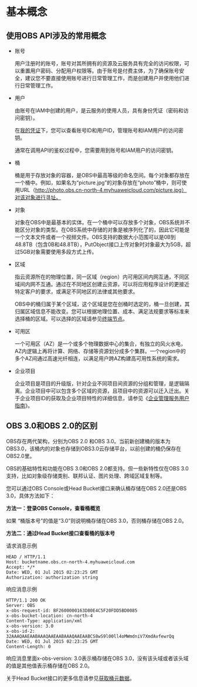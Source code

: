 # 基本概念<a name="obs_04_0004"></a>

## 使用OBS API涉及的常用概念<a name="section766842619411"></a>

-   账号

    用户注册时的账号，账号对其所拥有的资源及云服务具有完全的访问权限，可以重置用户密码、分配用户权限等。由于账号是付费主体，为了确保账号安全，建议您不要直接使用账号进行日常管理工作，而是创建用户并使用他们进行日常管理工作。

-   用户

    由账号在IAM中创建的用户，是云服务的使用人员，具有身份凭证（密码和访问密钥）。

    在[我的凭证](https://console.huaweicloud.com/iam/?locale=zh-cn#/mine/apiCredential)下，您可以查看账号ID和用户ID，管理账号和IAM用户的访问密钥。

    通常在调用API的鉴权过程中，您需要用到账号和IAM用户的访问密钥。

-   桶

    桶是用于存放对象的容器，是OBS中最高等级的命名空间。每个对象都存放在一个桶中。例如，如果名为“picture.jpg”的对象存放在“photo”桶中，则可使用URL（http://photo.obs.cn-north-4.myhuaweicloud.com/picture.jpg）对该对象进行寻址。

-   对象

    对象在OBS中是最基本的实体。在一个桶中可以存放多个对象，OBS系统并不能区分对象的类型。在OBS系统中存储的对象是被序列化了的，因此它可能是一个文本文件或者一个视频文件。OBS支持的数据大小范围可以是0B到48.8TB（包含0B和48.8TB），PutObject接口上传对象时对象最大为5GB，超过5GB对象需要使用多段方式上传。

-   区域

    指云资源所在的物理位置，同一区域（region）内可用区间内网互通，不同区域间内网不互通。通过在不同地区创建云资源，可以将应用程序设计的更接近特定客户的要求，或满足不同地区的法律或其他要求。

    OBS中的桶归属于某个区域，这个区域是您在创桶时选定的，桶一旦创建，其归属区域信息不能改变。您可以根据地理位置、成本、满足法规要求等标准来选择桶的区域。可以选择的区域请参见[终端节点](终端节点.md)。

-   可用区

    一个可用区（AZ）是一个或多个物理数据中心的集合，有独立的风火水电，AZ内逻辑上再将计算、网络、存储等资源划分成多个集群。一个region中的多个AZ间通过高速光纤相连，以满足用户跨AZ构建高可用性系统的需求。

-   企业项目

    企业项目是项目的升级版，针对企业不同项目间资源的分组和管理，是逻辑隔离。企业项目中可以包含多个区域的资源，且项目中的资源可以迁入迁出。关于企业项目ID的获取及企业项目特性的详细信息，请参见《[企业管理服务用户指南](https://support.huaweicloud.com/usermanual-em/em_am_0006.html)》。

## OBS 3.0和OBS 2.0的区别<a name="section14983732416"></a>

OBS存在两代架构，分别为OBS 2.0 和OBS 3.0。当前新创建桶的版本为OBS3.0，该桶内的对象也存储到OBS3.0云存储平台，以前创建的桶仍保存在OBS2.0里。

OBS的基础特性和功能在OBS 3.0和OBS 2.0都支持。但一些新特性仅在OBS 3.0支持，比如对象级存储类别、联邦认证、图片处理、跨域区域复制等。

您可以通过OBS Console或Head Bucket接口来确认桶存储在OBS 2.0还是OBS 3.0，具体方法如下：

**方法一：登录OBS Console，查看桶概览**

如果 “桶版本号”的值是“3.0”则说明桶存储在OBS 3.0，否则桶存储在OBS 2.0。

**方法二：通过Head Bucket接口查看桶的版本号**

请求消息示例

```
HEAD / HTTP/1.1
Host: bucketname.obs.cn-north-4.myhuaweicloud.com
Accept: */*
Date: WED, 01 Jul 2015 02:23:25 GMT
Authorization: authorization string
```

响应消息示例

```
HTTP/1.1 200 OK
Server: OBS
x-obs-request-id: BF2600000163D80E4C5F20FDD5BD0085
x-obs-bucket-location: cn-north-4
Content-Type: application/xml
x-obs-version: 3.0
x-obs-id-2: 32AAAQAAEAABAAAQAAEAABAAAQAAEAABCS8wS9l00ll4oMWmdniV7XmdAvfewrQq
Date: WED, 01 Jul 2015 02:23:25 GMT
Content-Length: 0
```

响应消息里面x-obs-version: 3.0表示桶存储在OBS 3.0，没有该头域或者该头域的值是其他值表示桶存储在OBS 2.0。

关于Head Bucket接口的更多信息请参见[获取桶元数据](获取桶元数据.md)。

